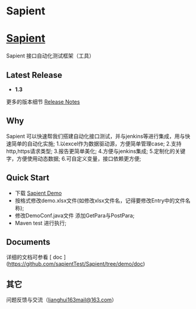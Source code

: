 Sapient
========

# [Sapient](https://github.com/sapientTest/Sapient)

Sapient 接口自动化测试框架（工具）

## Latest Release
* __1.3__

更多的版本细节 [Release Notes](moco-doc/ReleaseNotes.md)

## Why
Sapient 可以快速帮我们搭建自动化接口测试，并与jenkins等进行集成，用与快速简单的自动化实施;
1.以excel作为数据驱动源，方便简单管理case;
2.支持http,https请求类型;
3.报告更简单美化;
4.方便与jenkins集成;
5.定制化的关键字，方便使用动态数据;
6.可自定义变量，接口依赖更方便;

## Quick Start
* 下载 [Sapient Demo](https://github.com/sapientTest/Sapient/tree/demo)
* 按格式修改demo.xlsx文件(如修改xlsx文件名，记得要修改Entry中的文件名称);
* 修改DemoConf.java文件 添加GetPara与PostPara;
* Maven test 进行执行;

## Documents
详细的文档可参看 [ doc ] (https://github.com/sapientTest/Sapient/tree/demo/doc)

## 其它
问题反馈与交流（lianghui163mail@163.com）